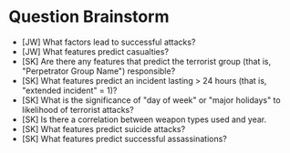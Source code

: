 # Question Brainstorm

- [JW] What factors lead to successful attacks?
- [JW] What features predict casualties?
- [SK] Are there any features that predict the terrorist group (that is, "Perpetrator Group Name") responsible?
- [SK] What features predict an incident lasting > 24 hours (that is, "extended incident" = 1)?
- [SK] What is the significance of "day of week" or "major holidays" to likelihood of terrorist attacks?
- [SK] Is there a correlation between weapon types used and year.
- [SK] What features predict suicide attacks?
- [SK] What features predict successful assassinations?
